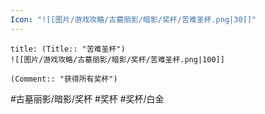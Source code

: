 ```yaml
---
Icon: "![[图片/游戏攻略/古墓丽影/暗影/奖杯/苦难圣杯.png|30]]"
---
```

```ad-common-platinum-trophy
title: (Title:: "苦难圣杯")
![[图片/游戏攻略/古墓丽影/暗影/奖杯/苦难圣杯.png|100]]

(Comment:: "获得所有奖杯")
```

#古墓丽影/暗影/奖杯 #奖杯 #奖杯/白金

